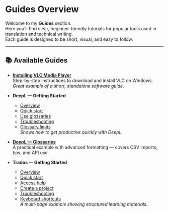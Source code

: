 # Guides Overview

Welcome to my **Guides** section.  
Here you’ll find clear, beginner-friendly tutorials for popular tools used in translation and technical writing.  
Each guide is designed to be short, visual, and easy to follow.

---

## 📚 Available Guides

- **[Installing VLC Media Player](vlc-installation.md)**  
  Step-by-step instructions to download and install VLC on Windows.  
  *Great example of a short, standalone software guide.*

- **DeepL — Getting Started**  
  - [Overview](../deepl-getting-started/index.md)  
  - [Quick start](../deepl-getting-started/quick-start.md)  
  - [Use glossaries](../deepl-getting-started/how-to-use-glossaries.md)  
  - [Troubleshooting](../deepl-getting-started/troubleshooting.md)  
  - [Glossary limits](../deepl-getting-started/glossary-limits.md)  
  *Shows how to get productive quickly with DeepL.*

- **[DeepL — Glossaries](../deepl-glossaries/index.md)**  
  A practical example with advanced formatting — covers CSV imports, tips, and API use.

- **Trados — Getting Started**  
  - [Overview](../trados-getting-started/index.md)  
  - [Quick start](../trados-getting-started/quick-start.md)  
  - [Access help](../trados-getting-started/help-guide.md)  
  - [Create a project](../trados-getting-started/how-to-create-project.md)  
  - [Troubleshooting](../trados-getting-started/troubleshooting.md)  
  - [Keyboard shortcuts](../trados-getting-started/keyboard-shortcuts.md)  
  *A multi-page example showing structured learning materials.*
